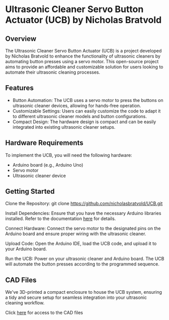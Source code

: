 # Ultrasonic Cleaner Servo Button Actuator (UCB) by Nicholas Bratvold

## Overview
The Ultrasonic Cleaner Servo Button Actuator (UCB) is a project developed by Nicholas Bratvold to enhance the functionality of ultrasonic cleaners by automating button presses using a servo motor. This open-source project aims to provide an affordable and customizable solution for users looking to automate their ultrasonic cleaning processes.

## Features
- Button Automation: The UCB uses a servo motor to press the buttons on ultrasonic cleaner devices, allowing for hands-free operation.
- Customizable Settings: Users can easily customize the code to adapt it to different ultrasonic cleaner models and button configurations.
- Compact Design: The hardware design is compact and can be easily integrated into existing ultrasonic cleaner setups.

## Hardware Requirements
To implement the UCB, you will need the following hardware:

- Arduino board (e.g., Arduino Uno)
- Servo motor
- Ultrasonic cleaner device

## Getting Started
Clone the Repository:
git clone https://github.com/nicholasbratvold/UCB.git

Install Dependencies:
Ensure that you have the necessary Arduino libraries installed. Refer to the documentation [here](https://www.arduino.cc/en/Guide) for details. 

Connect Hardware:
Connect the servo motor to the designated pins on the Arduino board and ensure proper wiring with the ultrasonic cleaner.  

Upload Code:
Open the Arduino IDE, load the UCB code, and upload it to your Arduino board.

Run the UCB:
Power on your ultrasonic cleaner and Arduino board. The UCB will automate the button presses according to the programmed sequence.

## CAD Files
We've 3D-printed a compact enclosure to house the UCB system, ensuring a tidy and secure setup for seamless integration into your ultrasonic cleaning workflow.

Click [here](https://cad.onshape.com/documents/cc328801bbe54f035c3b7bfe/w/303cb7792c4bb231bbfc453c/e/3c9fc0f5cdcdb3211f134436?renderMode=0&uiState=655960af94201b62afda7c2c) for access to the CAD files



